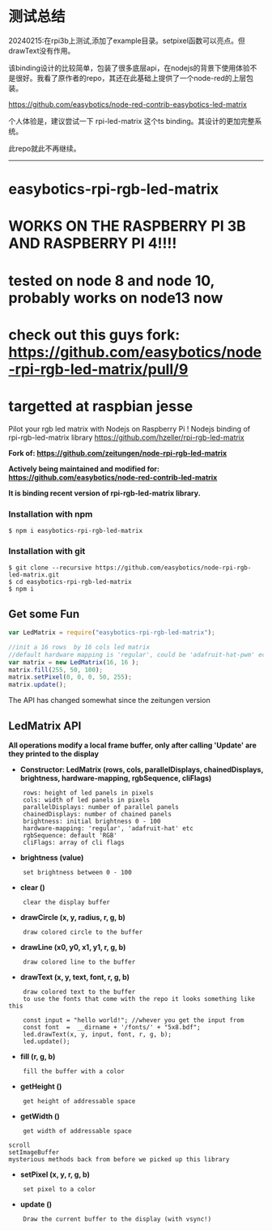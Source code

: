 # 测试总结

20240215:在rpi3b上测试,添加了example目录。setpixel函数可以亮点。但drawText没有作用。

该binding设计的比较简单，包装了很多底层api，在nodejs的背景下使用体验不是很好。我看了原作者的repo，其还在此基础上提供了一个node-red的上层包装。

https://github.com/easybotics/node-red-contrib-easybotics-led-matrix

个人体验是，建议尝试一下 rpi-led-matrix 这个ts binding。其设计的更加完整系统。

此repo就此不再继续。

---
# easybotics-rpi-rgb-led-matrix

# WORKS ON THE RASPBERRY PI 3B AND RASPBERRY PI 4!!!!
# tested on node 8 and node 10, probably works on node13 now 
# check out this guys fork: https://github.com/easybotics/node-rpi-rgb-led-matrix/pull/9 
# targetted at raspbian jesse 
Pilot your rgb led matrix with Nodejs on Raspberry Pi ! Nodejs binding of rpi-rgb-led-matrix library https://github.com/hzeller/rpi-rgb-led-matrix


**Fork of: https://github.com/zeitungen/node-rpi-rgb-led-matrix**

**Actively being maintained and modified for: https://github.com/easybotics/node-red-contrib-led-matrix**

**It is binding recent version of rpi-rgb-led-matrix library.**


### Installation with npm
```
$ npm i easybotics-rpi-rgb-led-matrix
```

### Installation with git

```
$ git clone --recursive https://github.com/easybotics/node-rpi-rgb-led-matrix.git
$ cd easybotics-rpi-rgb-led-matrix
$ npm i
```

## Get some Fun

```js
var LedMatrix = require("easybotics-rpi-rgb-led-matrix");

//init a 16 rows  by 16 cols led matrix 
//default hardware mapping is 'regular', could be 'adafruit-hat-pwm' ect 
var matrix = new LedMatrix(16, 16 );
matrix.fill(255, 50, 100);
matrix.setPixel(0, 0, 0, 50, 255);
matrix.update();
```

The API has changed somewhat since the zeitungen version
## LedMatrix API

**All operations modify a local frame buffer, only after calling 'Update' are they printed to the display**
* **Constructor: LedMatrix (rows, cols, parallelDisplays, chainedDisplays, brightness, hardware-mapping, rgbSequence, cliFlags)**
```
	rows: height of led panels in pixels
	cols: width of led panels in pixels
	parallelDisplays: number of parallel panels
	chainedDisplays: number of chained panels
	brightness: initial brightness 0 - 100
	hardware-mapping: 'regular', 'adafruit-hat' etc
	rgbSequence: default 'RGB'
	cliFlags: array of cli flags
```
* **brightness (value)**
```
	set brightness between 0 - 100
```
* **clear ()**
```
	clear the display buffer
```
* **drawCircle (x, y, radius, r, g, b)**
```
	draw colored circle to the buffer
```
* **drawLine (x0, y0, x1, y1, r, g, b)** 
```
	draw colored line to the buffer
```
* **drawText (x, y, text, font, r, g, b)**
``` 
	draw colored text to the buffer
	to use the fonts that come with the repo it looks something like this

	const input = "hello world!"; //whever you get the input from
	const font  =  __dirname + '/fonts/' + "5x8.bdf";
	led.drawText(x, y, input, font, r, g, b);
	led.update();
```
* **fill (r, g, b)**
```
	fill the buffer with a color
```
* **getHeight ()**
```
	get height of addressable space
```
* **getWidth ()**
```
	get width of addressable space
```
```
scroll
setImageBuffer
mysterious methods back from before we picked up this library 
```
* **setPixel (x, y, r, g, b)**
```
	set pixel to a color
```
* **update ()**
```
	Draw the current buffer to the display (with vsync!)
```


